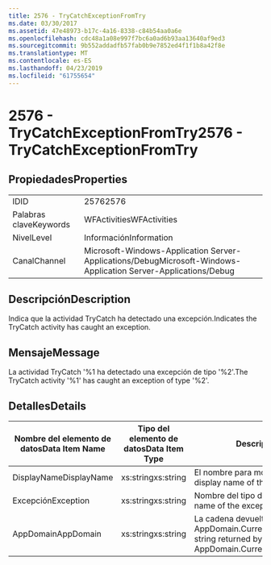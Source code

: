 ```yaml
---
title: 2576 - TryCatchExceptionFromTry
ms.date: 03/30/2017
ms.assetid: 47e48973-b17c-4a16-8338-c84b54aa0a6e
ms.openlocfilehash: cdc48a1a08e997f7bc6a0ad6b93aa13640af9ed3
ms.sourcegitcommit: 9b552addadfb57fab0b9e7852ed4f1f1b8a42f8e
ms.translationtype: MT
ms.contentlocale: es-ES
ms.lasthandoff: 04/23/2019
ms.locfileid: "61755654"
---
```

# <a name="2576---trycatchexceptionfromtry"></a><span data-ttu-id="c79d8-102">2576 - TryCatchExceptionFromTry</span><span class="sxs-lookup"><span data-stu-id="c79d8-102">2576 - TryCatchExceptionFromTry</span></span>
## <a name="properties"></a><span data-ttu-id="c79d8-103">Propiedades</span><span class="sxs-lookup"><span data-stu-id="c79d8-103">Properties</span></span>  
  
|||  
|-|-|  
|<span data-ttu-id="c79d8-104">ID</span><span class="sxs-lookup"><span data-stu-id="c79d8-104">ID</span></span>|<span data-ttu-id="c79d8-105">2576</span><span class="sxs-lookup"><span data-stu-id="c79d8-105">2576</span></span>|  
|<span data-ttu-id="c79d8-106">Palabras clave</span><span class="sxs-lookup"><span data-stu-id="c79d8-106">Keywords</span></span>|<span data-ttu-id="c79d8-107">WFActivities</span><span class="sxs-lookup"><span data-stu-id="c79d8-107">WFActivities</span></span>|  
|<span data-ttu-id="c79d8-108">Nivel</span><span class="sxs-lookup"><span data-stu-id="c79d8-108">Level</span></span>|<span data-ttu-id="c79d8-109">Información</span><span class="sxs-lookup"><span data-stu-id="c79d8-109">Information</span></span>|  
|<span data-ttu-id="c79d8-110">Canal</span><span class="sxs-lookup"><span data-stu-id="c79d8-110">Channel</span></span>|<span data-ttu-id="c79d8-111">Microsoft-Windows-Application Server-Applications/Debug</span><span class="sxs-lookup"><span data-stu-id="c79d8-111">Microsoft-Windows-Application Server-Applications/Debug</span></span>|  
  
## <a name="description"></a><span data-ttu-id="c79d8-112">Descripción</span><span class="sxs-lookup"><span data-stu-id="c79d8-112">Description</span></span>  
 <span data-ttu-id="c79d8-113">Indica que la actividad TryCatch ha detectado una excepción.</span><span class="sxs-lookup"><span data-stu-id="c79d8-113">Indicates the TryCatch activity has caught an exception.</span></span>  
  
## <a name="message"></a><span data-ttu-id="c79d8-114">Mensaje</span><span class="sxs-lookup"><span data-stu-id="c79d8-114">Message</span></span>  
 <span data-ttu-id="c79d8-115">La actividad TryCatch '%1 ha detectado una excepción de tipo '%2'.</span><span class="sxs-lookup"><span data-stu-id="c79d8-115">The TryCatch activity '%1' has caught an exception of type '%2'.</span></span>  
  
## <a name="details"></a><span data-ttu-id="c79d8-116">Detalles</span><span class="sxs-lookup"><span data-stu-id="c79d8-116">Details</span></span>  
  
|<span data-ttu-id="c79d8-117">Nombre del elemento de datos</span><span class="sxs-lookup"><span data-stu-id="c79d8-117">Data Item Name</span></span>|<span data-ttu-id="c79d8-118">Tipo del elemento de datos</span><span class="sxs-lookup"><span data-stu-id="c79d8-118">Data Item Type</span></span>|<span data-ttu-id="c79d8-119">Descripción</span><span class="sxs-lookup"><span data-stu-id="c79d8-119">Description</span></span>|  
|--------------------|--------------------|-----------------|  
|<span data-ttu-id="c79d8-120">DisplayName</span><span class="sxs-lookup"><span data-stu-id="c79d8-120">DisplayName</span></span>|<span data-ttu-id="c79d8-121">xs:string</span><span class="sxs-lookup"><span data-stu-id="c79d8-121">xs:string</span></span>|<span data-ttu-id="c79d8-122">El nombre para mostrar de la actividad.</span><span class="sxs-lookup"><span data-stu-id="c79d8-122">The display name of the activity.</span></span>|  
|<span data-ttu-id="c79d8-123">Excepción</span><span class="sxs-lookup"><span data-stu-id="c79d8-123">Exception</span></span>|<span data-ttu-id="c79d8-124">xs:string</span><span class="sxs-lookup"><span data-stu-id="c79d8-124">xs:string</span></span>|<span data-ttu-id="c79d8-125">Nombre del tipo de la excepción.</span><span class="sxs-lookup"><span data-stu-id="c79d8-125">The type name of the exception.</span></span>|  
|<span data-ttu-id="c79d8-126">AppDomain</span><span class="sxs-lookup"><span data-stu-id="c79d8-126">AppDomain</span></span>|<span data-ttu-id="c79d8-127">xs:string</span><span class="sxs-lookup"><span data-stu-id="c79d8-127">xs:string</span></span>|<span data-ttu-id="c79d8-128">La cadena devuelta por AppDomain.CurrentDomain.FriendlyName.</span><span class="sxs-lookup"><span data-stu-id="c79d8-128">The string returned by AppDomain.CurrentDomain.FriendlyName.</span></span>|
